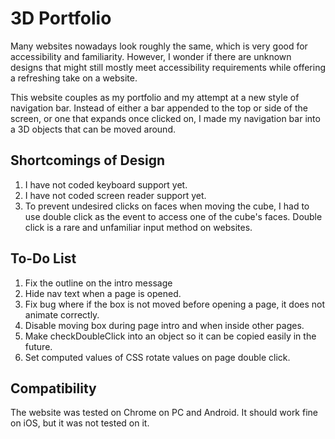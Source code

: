 # 3D Portfolio

Many websites nowadays look roughly the same, which is very good for accessibility and familiarity. However, I wonder if there are unknown designs that might still mostly meet accessibility requirements while offering a refreshing take on a website.

This website couples as my portfolio and my attempt at a new style of navigation bar. Instead of either a bar appended to the top or side of the screen, or one that expands once clicked on, I made my navigation bar into a 3D objects that can be moved around.

## Shortcomings of Design

1. I have not coded keyboard support yet.
2. I have not coded screen reader support yet.
3. To prevent undesired clicks on faces when moving the cube, I had to use double click as the event to access one of the cube's faces. Double click is a rare and unfamiliar input method on websites.

## To-Do List

1. Fix the outline on the intro message
2. Hide nav text when a page is opened.
3. Fix bug where if the box is not moved before opening a page, it does not animate correctly.
4. Disable moving box during page intro and when inside other pages.
5. Make checkDoubleClick into an object so it can be copied easily in the future.
6. Set computed values of CSS rotate values on page double click.

## Compatibility

The website was tested on Chrome on PC and Android. It should work fine on iOS, but it was not tested on it.
